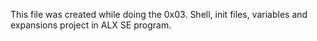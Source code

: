 This file was created while doing the 0x03. Shell, init files, variables and expansions
project in ALX SE program.
